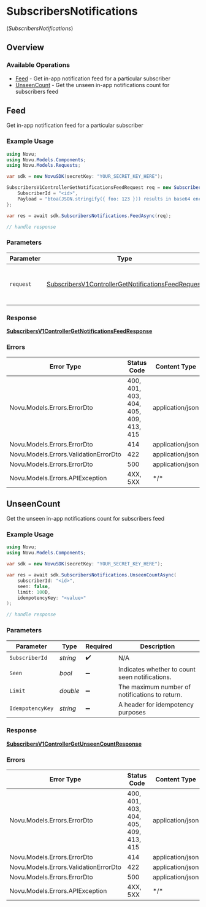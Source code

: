 # SubscribersNotifications
(*SubscribersNotifications*)

## Overview

### Available Operations

* [Feed](#feed) - Get in-app notification feed for a particular subscriber
* [UnseenCount](#unseencount) - Get the unseen in-app notifications count for subscribers feed

## Feed

Get in-app notification feed for a particular subscriber

### Example Usage

```csharp
using Novu;
using Novu.Models.Components;
using Novu.Models.Requests;

var sdk = new NovuSDK(secretKey: "YOUR_SECRET_KEY_HERE");

SubscribersV1ControllerGetNotificationsFeedRequest req = new SubscribersV1ControllerGetNotificationsFeedRequest() {
    SubscriberId = "<id>",
    Payload = "btoa(JSON.stringify({ foo: 123 })) results in base64 encoded string like eyJmb28iOjEyM30=",
};

var res = await sdk.SubscribersNotifications.FeedAsync(req);

// handle response
```

### Parameters

| Parameter                                                                                                                         | Type                                                                                                                              | Required                                                                                                                          | Description                                                                                                                       |
| --------------------------------------------------------------------------------------------------------------------------------- | --------------------------------------------------------------------------------------------------------------------------------- | --------------------------------------------------------------------------------------------------------------------------------- | --------------------------------------------------------------------------------------------------------------------------------- |
| `request`                                                                                                                         | [SubscribersV1ControllerGetNotificationsFeedRequest](../../Models/Requests/SubscribersV1ControllerGetNotificationsFeedRequest.md) | :heavy_check_mark:                                                                                                                | The request object to use for the request.                                                                                        |

### Response

**[SubscribersV1ControllerGetNotificationsFeedResponse](../../Models/Requests/SubscribersV1ControllerGetNotificationsFeedResponse.md)**

### Errors

| Error Type                             | Status Code                            | Content Type                           |
| -------------------------------------- | -------------------------------------- | -------------------------------------- |
| Novu.Models.Errors.ErrorDto            | 400, 401, 403, 404, 405, 409, 413, 415 | application/json                       |
| Novu.Models.Errors.ErrorDto            | 414                                    | application/json                       |
| Novu.Models.Errors.ValidationErrorDto  | 422                                    | application/json                       |
| Novu.Models.Errors.ErrorDto            | 500                                    | application/json                       |
| Novu.Models.Errors.APIException        | 4XX, 5XX                               | \*/\*                                  |

## UnseenCount

Get the unseen in-app notifications count for subscribers feed

### Example Usage

```csharp
using Novu;
using Novu.Models.Components;

var sdk = new NovuSDK(secretKey: "YOUR_SECRET_KEY_HERE");

var res = await sdk.SubscribersNotifications.UnseenCountAsync(
    subscriberId: "<id>",
    seen: false,
    limit: 100D,
    idempotencyKey: "<value>"
);

// handle response
```

### Parameters

| Parameter                                      | Type                                           | Required                                       | Description                                    |
| ---------------------------------------------- | ---------------------------------------------- | ---------------------------------------------- | ---------------------------------------------- |
| `SubscriberId`                                 | *string*                                       | :heavy_check_mark:                             | N/A                                            |
| `Seen`                                         | *bool*                                         | :heavy_minus_sign:                             | Indicates whether to count seen notifications. |
| `Limit`                                        | *double*                                       | :heavy_minus_sign:                             | The maximum number of notifications to return. |
| `IdempotencyKey`                               | *string*                                       | :heavy_minus_sign:                             | A header for idempotency purposes              |

### Response

**[SubscribersV1ControllerGetUnseenCountResponse](../../Models/Requests/SubscribersV1ControllerGetUnseenCountResponse.md)**

### Errors

| Error Type                             | Status Code                            | Content Type                           |
| -------------------------------------- | -------------------------------------- | -------------------------------------- |
| Novu.Models.Errors.ErrorDto            | 400, 401, 403, 404, 405, 409, 413, 415 | application/json                       |
| Novu.Models.Errors.ErrorDto            | 414                                    | application/json                       |
| Novu.Models.Errors.ValidationErrorDto  | 422                                    | application/json                       |
| Novu.Models.Errors.ErrorDto            | 500                                    | application/json                       |
| Novu.Models.Errors.APIException        | 4XX, 5XX                               | \*/\*                                  |